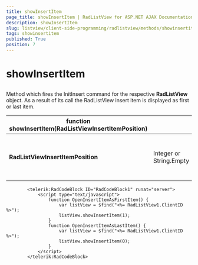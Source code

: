 ```yaml
---
title: showInsertItem
page_title: showInsertItem | RadListView for ASP.NET AJAX Documentation
description: showInsertItem
slug: listview/client-side-programming/radlistview/methods/showinsertitem
tags: showinsertitem
published: True
position: 7
---
```


# showInsertItem



## 

Method which fires the InitInsert command for the respective **RadListView** object. As a result of its call the RadListView insert item is displayed as first or last item.


| function showInsertItem(RadListViewInsertItemPosition) |  |  |
| ------ | ------ | ------ |
| **RadListViewInsertItemPosition** |Integer or String.Empty|The insert item will be displayed at the corresponding position.|

````ASPNET
	    <telerik:RadCodeBlock ID="RadCodeBlock1" runat="server">
	        <script type="text/javascript">
	            function OpenInsertItemAsFirstItem() {
	                var listView = $find("<%= RadListView1.ClientID %>");
	                listView.showInsertItem(1);
	            }
	            function OpenInsertItemAsLastItem() {
	                var listView = $find("<%= RadListView1.ClientID %>");
	                listView.showInsertItem(0);
	            } 
	        </script>
	    </telerik:RadCodeBlock>
````


